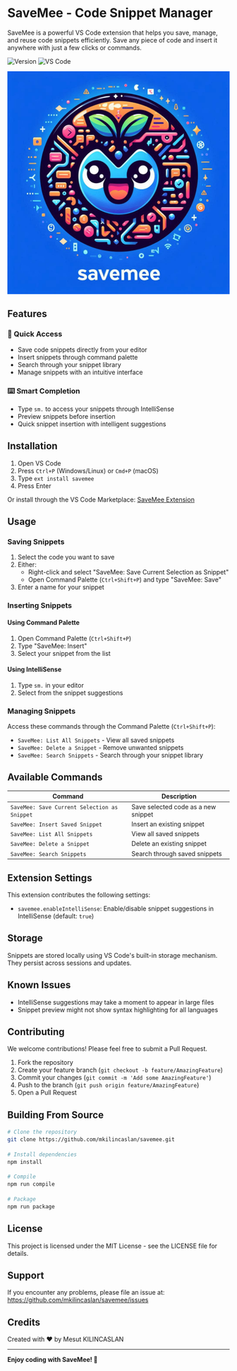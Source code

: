 # SaveMee - Code Snippet Manager

SaveMee is a powerful VS Code extension that helps you save, manage, and reuse code snippets efficiently. Save any piece of code and insert it anywhere with just a few clicks or commands.

![Version](https://img.shields.io/badge/version-1.0.0-blue.svg)
![VS Code](https://img.shields.io/badge/VS%20Code-1.85+-blue.svg)

![Version](/images/savemee.png)

## Features

### 🚀 Quick Access
- Save code snippets directly from your editor
- Insert snippets through command palette
- Search through your snippet library
- Manage snippets with an intuitive interface

### ⌨️ Smart Completion
- Type `sm.` to access your snippets through IntelliSense
- Preview snippets before insertion
- Quick snippet insertion with intelligent suggestions

## Installation

1. Open VS Code
2. Press `Ctrl+P` (Windows/Linux) or `Cmd+P` (macOS)
3. Type `ext install savemee`
4. Press Enter

Or install through the VS Code Marketplace: [SaveMee Extension](https://marketplace.visualstudio.com/items?itemName=your-publisher-name.savemee)

## Usage

### Saving Snippets

1. Select the code you want to save
2. Either:
   - Right-click and select "SaveMee: Save Current Selection as Snippet"
   - Open Command Palette (`Ctrl+Shift+P`) and type "SaveMee: Save"
3. Enter a name for your snippet

### Inserting Snippets

#### Using Command Palette
1. Open Command Palette (`Ctrl+Shift+P`)
2. Type "SaveMee: Insert"
3. Select your snippet from the list

#### Using IntelliSense
1. Type `sm.` in your editor
2. Select from the snippet suggestions

### Managing Snippets

Access these commands through the Command Palette (`Ctrl+Shift+P`):

- `SaveMee: List All Snippets` - View all saved snippets
- `SaveMee: Delete a Snippet` - Remove unwanted snippets
- `SaveMee: Search Snippets` - Search through your snippet library

## Available Commands

| Command | Description |
|---------|-------------|
| `SaveMee: Save Current Selection as Snippet` | Save selected code as a new snippet |
| `SaveMee: Insert Saved Snippet` | Insert an existing snippet |
| `SaveMee: List All Snippets` | View all saved snippets |
| `SaveMee: Delete a Snippet` | Delete an existing snippet |
| `SaveMee: Search Snippets` | Search through saved snippets |

## Extension Settings

This extension contributes the following settings:

* `savemee.enableIntelliSense`: Enable/disable snippet suggestions in IntelliSense (default: `true`)

## Storage

Snippets are stored locally using VS Code's built-in storage mechanism. They persist across sessions and updates.

## Known Issues

- IntelliSense suggestions may take a moment to appear in large files
- Snippet preview might not show syntax highlighting for all languages

## Contributing

We welcome contributions! Please feel free to submit a Pull Request.

1. Fork the repository
2. Create your feature branch (`git checkout -b feature/AmazingFeature`)
3. Commit your changes (`git commit -m 'Add some AmazingFeature'`)
4. Push to the branch (`git push origin feature/AmazingFeature`)
5. Open a Pull Request

## Building From Source

```bash
# Clone the repository
git clone https://github.com/mkilincaslan/savemee.git

# Install dependencies
npm install

# Compile
npm run compile

# Package
npm run package
```

## License

This project is licensed under the MIT License - see the LICENSE file for details.

## Support

If you encounter any problems, please file an issue at: https://github.com/mkilincaslan/savemee/issues

## Credits

Created with ❤️ by Mesut KILINCASLAN

---

**Enjoy coding with SaveMee! 🚀**